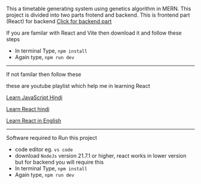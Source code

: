 This a timetable generating system using genetics algorithm in MERN. This project is divided into two parts frotend and backend. This is frontend part (React) for backend [Click for backend part](https://github.com/dsah567/Timetable-Generating-Backend)

If you are familar with React and Vite then download it and follow these steps

- In terminal Type, ```npm install```
- Again type, ```npm run dev```

-------
If not familar then follow these

these are youtube playlist which help me in learning React

[Learn JavaScript Hindi](https://www.youtube.com/playlist?list=PLu71SKxNbfoBGh_8p_NS-ZAh6v7HhYqHW)

[Learn React hindi](https://www.youtube.com/playlist?list=PLu71SKxNbfoDqgPchmvIsL4hTnJIrtige)

[Learn React in English](https://www.youtube.com/playlist?list=PLRAV69dS1uWQos1M1xP6LWN6C-lZvpkmq)

---
Software required to Run this project

- code editor eg. ```vs code```
- download ```NodeJs``` version 21.7.1 or higher, react works in lower version but for backend you will require this
- In terminal Type, ```npm install```
- Again type, ```npm run dev```